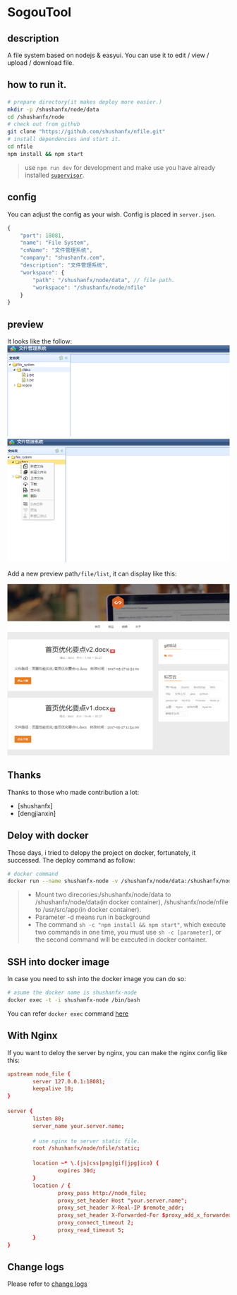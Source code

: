 # SogouTool
## description
A file system based on nodejs & easyui. You can use it to edit / view / upload / download file.

## how to run it.
```bash
# prepare directory(it makes deploy more easier.)
mkdir -p /shushanfx/node/data
cd /shushanfx/node
# check out from github 
git clone "https://github.com/shushanfx/nfile.git"
# install dependencies and start it.
cd nfile
npm install && npm start
```
> use `npm run dev` for development and make use you have already installed [`supervisor`](https://www.npmjs.com/package/supervisor).

## config
You can adjust the config as your wish. Config is placed in `server.json`.
```javascript
{
    "port": 18081,
    "name": "File System",
    "cnName": "文件管理系统",
    "company": "shushanfx.com",
    "description": "文件管理系统",
    "workspace": {
        "path": "/shushanfx/node/data", // file path.
        "workspace": "/shushanfx/node/nfile"
    }
}
```

## preview
It looks like the follow:    
![index.png](doc/images/index.png)
![contextmenu.png](doc/images/contextmenu.png)

Add a new preview path`/file/list`, it can display like this:

![list.png](doc/images/list.png)

## Thanks
Thanks to those who made contribution a lot:
* [shushanfx]
* [dengjianxin]

## Deloy with docker
Those days, i tried to delopy the project on docker, fortunately, it successed. The deploy command as follow:  

```bash
# docker command
docker run --name shushanfx-node -v /shushanfx/node/data:/shushanfx/node/data -v /shushanfx/node/nfile:/usr/src/app -p 127.0.0.1:18081:18081 -d node:onbuild sh -c "npm install && npm start"
```

>* Mount two direcories:/shushanfx/node/data to /shushanfx/node/data(in docker container), /shushanfx/node/nfile to /usr/src/app(in docker container).
>* Parameter -d means run in background
>* The command `sh -c "npm install && npm start"`, which execute two commands in one time, you must use `sh -c [parameter]`, or the second command will be executed in docker container.

## SSH into docker image
In case you need to ssh into the docker image you can do so:
```bash
# asume the docker name is shushanfx-node
docker exec -t -i shushanfx-node /bin/bash
```

You can refer `docker exec` command [here](https://docs.docker.com/engine/reference/commandline/exec/)

## With Nginx
If you want to deloy the server by nginx, you can make the nginx config like this:

```conf
upstream node_file {
        server 127.0.0.1:18081;
        keepalive 10;
}

server {
        listen 80;
        server_name your.server.name;

        # use nginx to server static file. 
        root /shushanfx/node/nfile/static;

        location ~* \.(js|css|png|gif|jpg|ico) {
                expires 30d;
        }
        location / {
                proxy_pass http://node_file;
                proxy_set_header Host "your.server.name";
                proxy_set_header X-Real-IP $remote_addr;
                proxy_set_header X-Forwarded-For $proxy_add_x_forwarded_for;
                proxy_connect_timeout 2;
                proxy_read_timeout 5;
        }
}

```

## Change logs
Please refer to [change logs](doc/changelog.md)